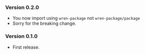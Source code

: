 ### Version 0.2.0

- You now import using `wren-package` not `wren-package/package`
- Sorry for the breaking change.

### Version 0.1.0

- First release.